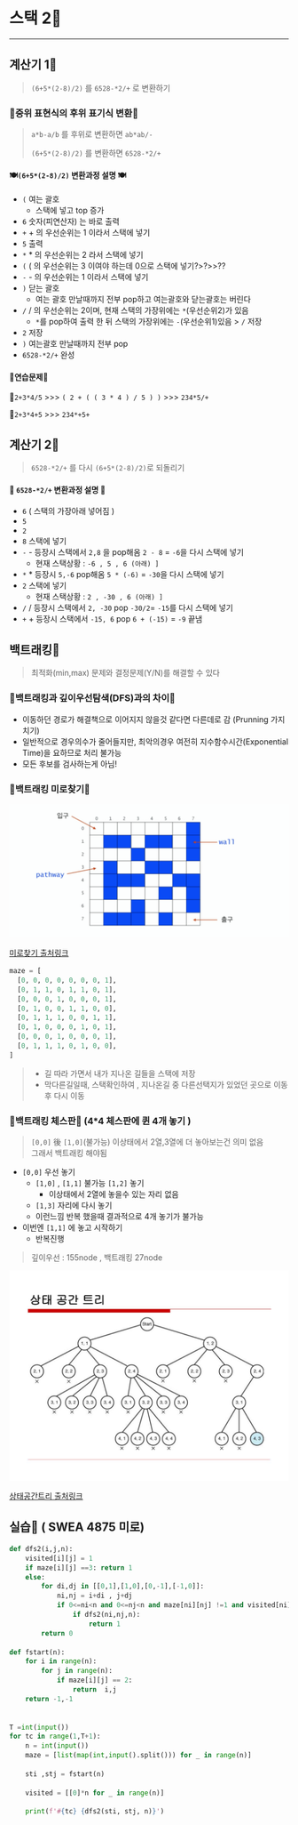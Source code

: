 # 스택 2🍱

---
## 계산기 1🦀
> `(6+5*(2-8)/2)` 를 `6528-*2/+` 로 변환하기

### 🍋중위 표현식의 후위 표기식 변환🍋
> `a*b-a/b` 를 후위로 변환하면 `ab*ab/-`
>
> `(6+5*(2-8)/2)` 를 변환하면 `6528-*2/+`

#### 🍽`(6+5*(2-8)/2)` 변환과정 설명 🍽
+ `(` 여는 괄호 
    + 스택에 넣고 top 증가
+ `6` 숫자(피연산자) 는 바로 출력
+ `+` + 의 우선순위는 1 이라서 스택에 넣기 
+ `5` 출력 
+ `*` * 의 우선순위는 2 라서 스택에 넣기
+ `(` ( 의 우선순위는 3 이여야 하는데 0으로 스택에 넣기?>?>>??
+ `-` - 의 우선순위는 1 이라서 스택에 넣기
+ `)` 닫는 괄호
    + 여는 괄호 만날때까지 전부 pop하고 여는괄호와 닫는괄호는 버린다
+ `/` / 의 우선순위는 2이며, 현재 스택의 가장위에는 `*`(우선순위2)가 있음
    + `*`를 pop하여 출력 한 뒤 스택의 가장위에는 `-`(우선순위1)있음 > `/` 저장
+ `2` 저장
+ `)` 여는괄호 만날때까지 전부 pop
+ `6528-*2/+` 완성
#### 🥄연습문제🥄
🍷`2+3*4/5` >>> `( 2 + ( ( 3 * 4 ) / 5 ) )` >>> `234*5/+`  

🍷`2+3*4+5` >>> `234*+5+`

## 계산기 2🦐
> `6528-*2/+` 를 다시 `(6+5*(2-8)/2)`로 되돌리기

#### 🍴 `6528-*2/+` 변환과정 설명 🍴
+ `6` ( 스택의 가장아래 넣어짐 )
+ `5`
+ `2`
+ `8` 스택에 넣기 
+ `-` - 등장시 스택에서 `2,8` 을 pop해옴 `2 - 8` = `-6`을 다시 스택에 넣기
    + 현재 스택상황 : `-6 , 5 , 6 (아래) ]`
+ `*` * 등장시 `5,-6` pop해옴 `5 * (-6)` = `-30`을 다시 스택에 넣기
+ `2` 스택에 넣기
    + 현재 스택상황 : `2 , -30 , 6 (아래) ]`
+ `/` / 등장시 스택에서 `2, -30` pop `-30/2`= `-15`를 다시 스택에 넣기
+ `+` + 등장시 스택에서 `-15, 6` pop `6 + (-15)` = `-9` 끝냄

## 백트래킹🦑
> 최적화(min,max) 문제와 결정문제(Y/N)를 해결할 수 있다 

### 🍐백트래킹과 깊이우선탐색(DFS)과의 차이🍐
+ 이동하던 경로가 해결책으로 이어지지 않을것 같다면 다른데로 감 (Prunning 가지치기)
+ 일반적으로 경우의수가 줄어들지만, 최악의경우 여전히 지수함수시간(Exponential Time)을 요하므로 처리 불가능
+ 모든 후보를 검사하는게 아님!
### 🍑백트래킹 미로찾기🍑
<img src="maze.png">

[미로찾기 출처링크](https://velog.io/@protect-me/%EC%95%8C%EA%B3%A0%EB%A6%AC%EC%A6%98-02-%EC%9E%AC%EA%B7%80%ED%95%A8%EC%88%982-JS)
```python
maze = [
  [0, 0, 0, 0, 0, 0, 0, 1],
  [0, 1, 1, 0, 1, 1, 0, 1],
  [0, 0, 0, 1, 0, 0, 0, 1],
  [0, 1, 0, 0, 1, 1, 0, 0],
  [0, 1, 1, 1, 0, 0, 1, 1],
  [0, 1, 0, 0, 0, 1, 0, 1],
  [0, 0, 0, 1, 0, 0, 0, 1],
  [0, 1, 1, 1, 0, 1, 0, 0],
]
```
> + 길 따라 가면서 내가 지나온 길들을 스택에 저장
> + 막다른길일때, 스택확인하여 , 지나온길 중 다른선택지가 있었던 곳으로 이동후 다시 이동

### 🍓백트래킹 체스판🍓 (4*4 체스판에 퀸 4개 놓기  )
> `[0,0]` 後 `[1,0]`(불가능) 이상태에서 2열,3열에 더 놓아보는건 의미 없음  
> 그래서 백트래킹 해야됨
+ `[0,0]` 우선 놓기
  + `[1,0]` , `[1,1]` 불가능 `[1,2]` 놓기
    + 이상태에서 2열에 놓을수 있는 자리 없음
  + `[1,3]` 자리에 다시 놓기
  + 이런느낌 반복 했을때 결과적으로 4개 놓기가 불가능
+ 이번엔 `[1,1]` 에 놓고 시작하기  
  + 반복진행
  
> 깊이우선 : 155node  , 백트래킹 27node

<img src="tree.png">

[상태공간트리 출처링크](https://velog.io/@sana0803/%EB%B0%B1%ED%8A%B8%EB%9E%98%ED%82%B9)

## 실습🦞 ( SWEA 4875 미로)
```python
def dfs2(i,j,n):
    visited[i][j] = 1
    if maze[i][j] ==3: return 1
    else:
        for di,dj in [[0,1],[1,0],[0,-1],[-1,0]]:
            ni,nj = i+di , j+dj
            if 0<=ni<n and 0<=nj<n and maze[ni][nj] !=1 and visited[ni][nj]==0:
                if dfs2(ni,nj,n):
                    return 1
        return 0

def fstart(n):
    for i in range(n):
        for j in range(n):
            if maze[i][j] == 2:
                return  i,j
    return -1,-1


T =int(input())
for tc in range(1,T+1):
    n = int(input())
    maze = [list(map(int,input().split())) for _ in range(n)]

    sti ,stj = fstart(n)

    visited = [[0]*n for _ in range(n)]
    
    print(f'#{tc} {dfs2(sti, stj, n)}')
```



